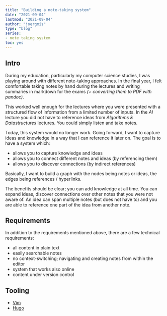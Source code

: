 ```yaml
---
title: "Building a note-taking system"
date: "2021-09-04"
lastmod: "2021-09-04"
author: "joergmis"
type: "blog"
series:
- note taking system
toc: yes
---
```


## Intro

During my education, particularly my computer science studies, I was playing
around with different note-taking approaches. In the final year, I felt 
comfortable taking notes by hand during the lectures and writing summaries in
markdown for the exams *(+ converting them to PDF with pandoc)*.

This worked well enough for the lectures where you were presented with a
structured flow of information from a limited number of inputs. In the *AI* 
lecture you did not have to reference ideas from *Algorithms & Datastructures* 
lectures. You could simply listen and take notes.

Today, this system would no longer work. Going forward, I want to capture ideas
and knowledge in a way that I can reference it later on. The goal is to have a
system which:

- allows you to capture knowledge and ideas
- allows you to connect different notes and ideas (by referencing them)
- allows you to discover connections (by indirect references)

Basically, I want to build a graph with the nodes being notes or ideas, the 
edges being references / hyperlinks.

The benefits should be clear; you can add knowledge at all time. You can expand
ideas, discover connections over other notes that you were not aware of. An 
idea can span multiple notes (but does not have to) and you are able to 
reference one part of the idea from another note.

## Requirements

In addition to the requirements mentioned above, there are a few technical
requirements:

- all content in plain text
- easily searchable notes
- no context-switching; navigating and creating notes from within the editor
- system that works also online
- content under version control

## Tooling

- [Vim](https://www.vim.org)
- [Hugo](https://gohugo.io)
